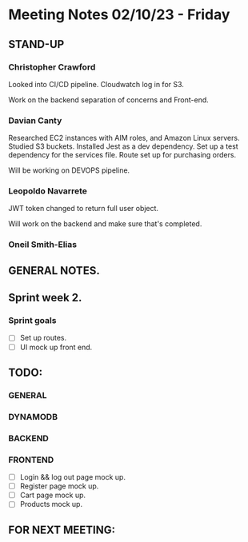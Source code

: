 # Meeting Notes 02/10/23 - Friday

## STAND-UP
### Christopher Crawford

Looked into CI/CD pipeline. Cloudwatch log in for S3.

Work on the backend separation of concerns and Front-end.

### Davian Canty

Researched EC2 instances with AIM roles, and Amazon Linux servers. Studied S3 buckets. Installed Jest as a dev dependency.
Set up a test dependency for the services file. Route set up for purchasing orders.

Will be working on DEVOPS pipeline. 

### Leopoldo Navarrete

JWT token changed to return full user object.

Will work on the backend and make sure that's completed.

### Oneil Smith-Elias



## GENERAL NOTES.

## Sprint week 2.
### Sprint goals
- [ ] Set up routes.
- [ ] UI mock up front end.

## TODO:
### GENERAL


### DYNAMODB


### BACKEND


### FRONTEND
- [ ] Login && log out page mock up.
- [ ] Register page mock up.
- [ ] Cart page mock up.
- [ ] Products mock up.

## FOR NEXT MEETING: